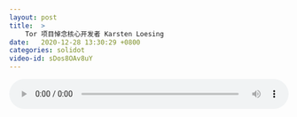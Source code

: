 ```yaml
---
layout: post
title:  >
    Tor 项目悼念核心开发者 Karsten Loesing
date:   2020-12-28 13:30:29 +0800
categories: solidot
video-id: sDos8OAv8uY
---
```


<audio src="/assets/ad8598ea0f77bd500ca1d30fa9365e7e.mp3" style="width: 100%;" controls></audio>

